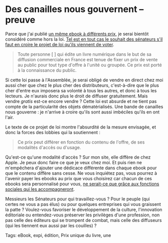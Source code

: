 # Des canailles nous gouvernent &#8211; preuve

Parce que j'ai publié [un même ebook à différents prix](/tune-caniveau/), je serai bientôt considéré comme hors la loi. [Tel est en tout cas le souhait des sénateurs s'il faut en croire le projet de loi qu'ils viennent de voter](http://www.senat.fr/petite-loi-ameli/2010-2011/51.html).

> Toute personne \[ \] qui édite un livre numérique dans le but de sa diffusion commerciale en France est tenue de fixer un prix de vente au public pour tout type d'offre à l'unité ou groupée. Ce prix est porté à la connaissance du public.

Si cette loi passe à l'Assemblée, je serai obligé de vendre en direct chez moi aussi cher que chez le plus cher des distributeurs, c'est-à-dire que le plus cher d'entre eux imposera sa volonté à tous les autres, et donc à tous les lecteurs. Je n'aurais donc plus le droit de diffuser gratuitement. Mais vendre *gratis* est-ce encore vendre ? Cette loi est absurde et ne tient pas compte de la particularité des objets dématérialisés. Une bande de canailles nous gouverne : je n'arrive à croire qu'ils sont aussi imbéciles qu'ils en ont l'air.

Le texte de ce projet de loi montre l'absurdité de la mesure envisagée, et donc la forces des lobbies qui la soutiennent :

> Ce prix peut différer en fonction du contenu de l'offre, de ses modalités d'accès ou d'usage.

Qu'est-ce qu'une modalité d'accès ? Sur mon site, elle diffère de chez Apple. Je peux donc faire ce que je veux chez moi. Et puis rien ne m'empêchera d'ajouter une dédicace différente dans chaque ebook pour que le contenu diffère sans cesse. Ne vous inquiétez pas, vous pourrez à l'avenir payer les ebooks au prix que vous choisirez car chacun de ces ebooks sera personnalisé pour vous, [ne serait-ce que grâce aux fonctions sociales qui les accompagneront](http://www.themillions.com/2010/10/report-from-the-future-of-reading-the-books-in-browsers-conference.html).

Messieurs les Sénateurs pour qui travaillez-vous ? Pour le peuple (qui certes ne vous a pas élus) ou pour quelques entreprises qui vous graissent la patte ? Voulez-vous favoriser le développement de la culture, l'innovation éditoriale ou entendez-vous préserver les privilèges d'une profession, non pas celle des éditeurs qui se trompent de combat, mais celle des diffuseurs (qui les tiennent eux aussi par les couilles) ?

Tags: eBook, expi, édition, Prix unique du livre, une
